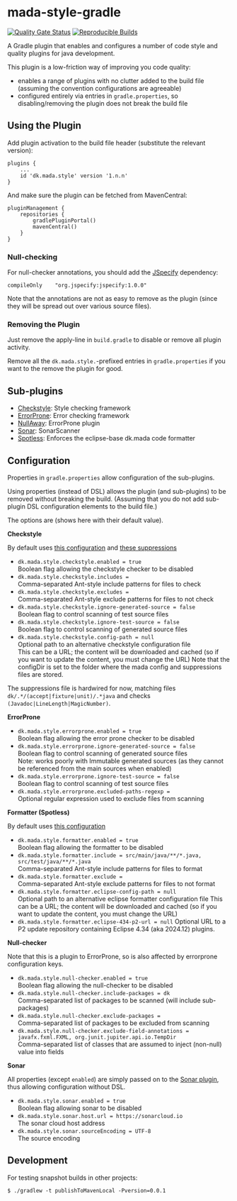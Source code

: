 # mada-style-gradle
[![Quality Gate Status](https://sonarcloud.io/api/project_badges/measure?project=jskov_mada-style-gradle&metric=alert_status)](https://sonarcloud.io/summary/new_code?id=jskov_mada-style-gradle)
[![Reproducible Builds](https://img.shields.io/endpoint?url=https://raw.githubusercontent.com/jvm-repo-rebuild/reproducible-central/master/content/dk/mada/style/mada-style-gradle/badge.json)](https://github.com/jvm-repo-rebuild/reproducible-central/blob/master/content/dk/mada/style/mada-style-gradle/README.md)

A Gradle plugin that enables and configures a number of code style and quality plugins for java development.

This plugin is a low-friction way of improving you code quality:

* enables a range of plugins with no clutter added to the build file (assuming the convention configurations are agreeable)
* configured entirely via entries in `gradle.properties`, so disabling/removing the plugin does not break the build file

## Using the Plugin

Add plugin activation to the build file header (substitute the relevant version):

    plugins {
        ...
        id 'dk.mada.style' version '1.n.n'
    }

And make sure the plugin can be fetched from MavenCentral:

    pluginManagement {
        repositories {
            gradlePluginPortal()
            mavenCentral()
        }
    }

### Null-checking

For null-checker annotations, you should add the [JSpecify](https://jspecify.dev/) dependency:

    compileOnly    "org.jspecify:jspecify:1.0.0"

Note that the annotations are not as easy to remove as the plugin (since they will be spread out over various source files).

### Removing the Plugin

Just remove the apply-line in `build.gradle` to disable or remove all plugin activity.

Remove all the `dk.mada.style.`-prefixed entries in `gradle.properties` if you want to the remove the plugin for good.


## Sub-plugins

* [Checkstyle](https://docs.gradle.org/current/userguide/checkstyle_plugin.html): Style checking framework
* [ErrorProne](https://plugins.gradle.org/plugin/net.ltgt.errorprone): Error checking framework
* [NullAway](https://github.com/uber/NullAway): ErrorProne plugin
* [Sonar](https://docs.sonarsource.com/sonarqube/latest/analyzing-source-code/scanners/sonarscanner-for-gradle/): SonarScanner
* [Spotless](https://plugins.gradle.org/plugin/com.diffplug.spotless): Enforces the eclipse-base dk.mada code formatter


## Configuration

Properties in `gradle.properties` allow configuration of the sub-plugins.

Using properties (instead of DSL) allows the plugin (and sub-plugins) to be removed without breaking the build.
(Assuming that you do not add sub-plugin DSL configuration elements to the build file.)

The options are (shows here with their default value).

**Checkstyle**

By default uses [this configuration](./src/main/resources/config/checkstyle/checkstyle-mada.xml) and [these suppressions](./src/main/resources/config/checkstyle/suppressions-mada.xml)

* `dk.mada.style.checkstyle.enabled = true`  
 Boolean flag allowing the checkstyle checker to be disabled
* `dk.mada.style.checkstyle.includes = `  
 Comma-separated Ant-style include patterns for files to check
* `dk.mada.style.checkstyle.excludes = `  
 Comma-separated Ant-style exclude patterns for files to not check
* `dk.mada.style.checkstyle.ignore-generated-source = false`  
 Boolean flag to control scanning of test source files
* `dk.mada.style.checkstyle.ignore-test-source = false`  
 Boolean flag to control scanning of generated source files
* `dk.mada.style.checkstyle.config-path = null`  
 Optional path to an alternative checkstyle configuration file  
 This can be a URL; the content will be downloaded and cached (so if you want to update the content, you must change the URL)
 Note that the configDir is set to the folder where the mada config and suppressions files are stored.

The suppressions file is hardwired for now, matching files `dk/.*/(accept|fixture|unit)/.*java` and checks `(Javadoc|LineLength|MagicNumber)`.

**ErrorProne**

* `dk.mada.style.errorprone.enabled = true`  
 Boolean flag allowing the error prone checker to be disabled
* `dk.mada.style.errorprone.ignore-generated-source = false`  
 Boolean flag to control scanning of generated source files  
 Note: works poorly with Immutable generated sources (as they cannot be referenced from the main sources when enabled)
* `dk.mada.style.errorprone.ignore-test-source = false`  
 Boolean flag to control scanning of test source files
* `dk.mada.style.errorprone.excluded-paths-regexp = `  
 Optional regular expression used to exclude files from scanning

**Formatter (Spotless)**

By default uses [this configuration](./src/main/resources/config/spotless/eclipse-formatter-mada.xml)

* `dk.mada.style.formatter.enabled = true`  
 Boolean flag allowing the formatter to be disabled
* `dk.mada.style.formatter.include = src/main/java/**/*.java, src/test/java/**/*.java`  
 Comma-separated Ant-style include patterns for files to format
* `dk.mada.style.formatter.exclude = `  
 Comma-separated Ant-style exclude patterns for files to not format
* `dk.mada.style.formatter.eclipse-config-path = null`  
 Optional path to an alternative eclipse formatter configuration file
 This can be a URL; the content will be downloaded and cached (so if you want to update the content, you must change the URL)
* `dk.mada.style.formatter.eclipse-434-p2-url = null`
 Optional URL to a P2 update repository containing Eclipse 4.34 (aka 2024.12) plugins.

**Null-checker**

Note that this is a plugin to ErrorProne, so is also affected by errorprone configuration keys.

* `dk.mada.style.null-checker.enabled = true`  
 Boolean flag allowing the null-checker to be disabled
* `dk.mada.style.null-checker.include-packages = dk`  
 Comma-separated list of packages to be scanned (will include sub-packages)
* `dk.mada.style.null-checker.exclude-packages = `  
 Comma-separated list of packages to be excluded from scanning
* `dk.mada.style.null-checker.exclude-field-annotations = javafx.fxml.FXML, org.junit.jupiter.api.io.TempDir`  
 Comma-separated list of classes that are assumed to inject (non-null) value into fields


**Sonar**

All properties (except `enabled`) are simply passed on to the [Sonar plugin](https://docs.sonarsource.com/sonarqube/latest/analyzing-source-code/analysis-parameters/), thus allowing configuration without DSL.

* `dk.mada.style.sonar.enabled = true`  
 Boolean flag allowing sonar to be disabled
* `dk.mada.style.sonar.host.url = https://sonarcloud.io`  
 The sonar cloud host address
* `dk.mada.style.sonar.sourceEncoding = UTF-8`  
 The source encoding

## Development

For testing snapshot builds in other projects:

```console
$ ./gradlew -t publishToMavenLocal -Pversion=0.0.1
```
